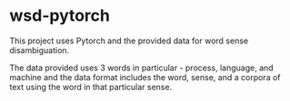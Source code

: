 # wsd-pytorch
This project uses Pytorch and the provided data for word sense disambiguation.

The data provided uses 3 words in particular - process, language, and machine and the data format includes the word, sense, and a corpora of text using the word in that particular sense.
